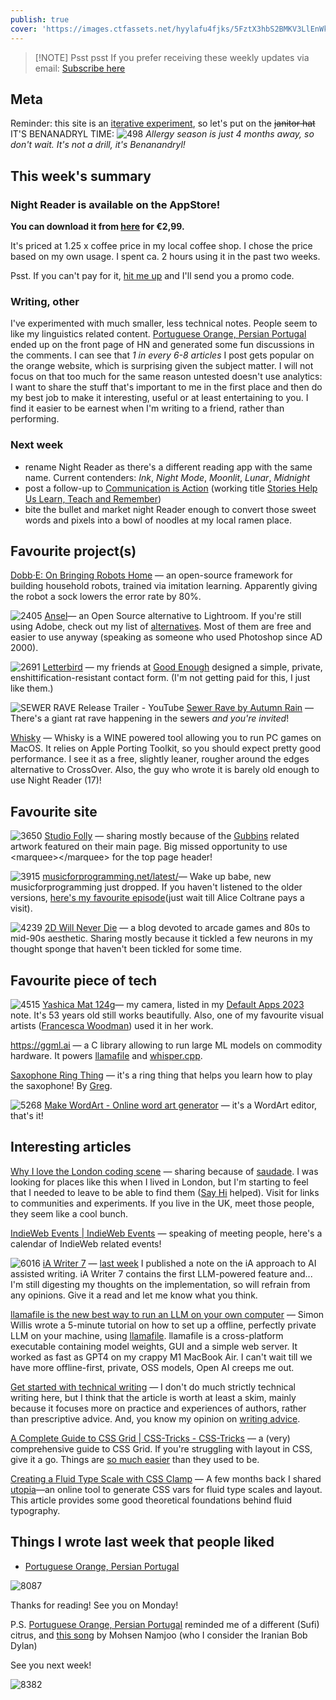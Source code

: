 ```yaml
---
publish: true
cover: 'https://images.ctfassets.net/hyylafu4fjks/5FztX3hbS2BMKV3LlEnWk9/549627a6e25a35dd2ebe0bf06ffa3e03/Screenshot_2023-12-01_at_16.26.21.png'
---
```


> [!NOTE] Psst psst
> If you prefer receiving these weekly updates via email: <a class='subscribe-cta subscribe-cta--inline' href='https://letters.sonnet.io' style='--font-size-cta: 1em'>Subscribe here</a>

## Meta

Reminder: this site is an [iterative experiment](<../../../111>), so let's put on the ~~janitor hat~~ IT'S BENANADRYL TIME:
![498](48/benanadryl.webp)
_Allergy season is just 4 months away, so don't wait. It's not a drill, it's Benanandryl!_

## This week's summary

### Night Reader is available on the AppStore!

**You can download it from [here](https://apps.apple.com/gb/app/night-reader/id6472076217) for €2,99.**

It's priced at 1.25 x coffee price in my local coffee shop. I chose the price based on my own usage. I spent ca. 2 hours using it in the past two weeks.

Psst. If you can't pay for it, [hit me up](mailto:hello@sonnet.io) and I'll send you a promo code.

### Writing, other

I've experimented with much smaller, less technical notes. People seem to like my linguistics related content. [Portuguese Orange, Persian Portugal](<../../../Portuguese Orange, Persian Portugal>) ended up on the front page of HN and generated some fun discussions in the comments. I can see that _1 in every 6-8 articles_ I post gets popular on the orange website, which is surprising given the subject matter. I will not focus on that too much for the same reason untested doesn't use analytics: I want to share the stuff that's important to me in the first place and then do my best job to make it interesting, useful or at least entertaining to you. I find it easier to be earnest when I'm writing to a friend, rather than performing.

### Next week

- rename Night Reader as there's a different reading app with the same name. Current contenders: _Ink_, _Night Mode_, _Moonlit_, _Lunar_, _Midnight_
- post a follow-up to [Communication is Action](<../../../Communication is Action>) (working title [Stories Help Us Learn, Teach and Remember](<../../../Stories Help Us Learn, Teach and Remember>))
- bite the bullet and market night Reader enough to convert those sweet words and pixels into a bowl of noodles at my local ramen place.

## Favourite project(s)

[Dobb·E: On Bringing Robots Home](https://dobb-e.com) — an open-source framework for building household robots, trained via imitation learning. Apparently giving the robot a sock lowers the error rate by 80%.

![2405](48/ansel.webp)
[Ansel](https://ansel.photos/en/)— an Open Source alternative to Lightroom. If you're still using Adobe, check out my list of [alternatives](<../../../Alternatives to Adobe>). Most of them are free and easier to use anyway (speaking as someone who used Photoshop since AD 2000).

![2691](48/goodenough-letterbird.webp)
[Letterbird](https://letterbird.co) — my friends at [Good Enough](https://goodenough.us) designed a simple, private, enshittification-resistant contact form. (I'm not getting paid for this, I just like them.)

![SEWER RAVE Release Trailer - YouTube](https://www.youtube.com/watch?time_continue=3&v=tJ3kx9QqxrA&embeds_referring_euri=https%3A%2F%2Fslitherpunk.itch.io%2F&source_ve_path=MzY4NDIsMjg2NjY&feature=emb_logo)
[Sewer Rave by Autumn Rain](https://slitherpunk.itch.io/sewer-rave) — There's a giant rat rave happening in the sewers _and you're invited_!

[Whisky](https://getwhisky.app) — Whisky is a WINE powered tool allowing you to run PC games on MacOS. It relies on Apple Porting Toolkit, so you should expect pretty good performance. I see it as a free, slightly leaner, rougher around the edges alternative to CrossOver. Also, the guy who wrote it is barely old enough to use Night Reader (17)!

## Favourite site

![3650](48/gubbins.webp)
[Studio Folly](https://folly.studio) — sharing mostly because of the [Gubbins](https://www.youtube.com/watch?v=S_EHPX0503s) related artwork featured on their main page. Big missed opportunity to use \<marquee>\</marquee> for the top page header!

![3915](48/musicforprogramming.webp)
[musicforprogramming.net/latest/](https://musicforprogramming.net/latest/)— Wake up babe, new musicforprogramming just dropped. If you haven't listened to the older versions, [here's my favourite episode](https://musicforprogramming.net/sixtyfive)(just wait till Alice Coltrane pays a visit).

![4239](48/2d-4-life.webp)
[2D Will Never Die](https://2dwillneverdie.com/blog/) — a blog devoted to arcade games and 80s to mid-90s aesthetic. Sharing mostly because it tickled a few neurons in my thought sponge that haven't been tickled for some time.

## Favourite piece of tech

![4515](48/yashica.webp)
[Yashica Mat 124g](https://www.35mmc.com/28/06/2019/yashica-mat-124g-and-its-auxiliary-lenses-review-by-aivaras/)— my camera, listed in my [Default Apps 2023](<../../../Default Apps 2023>) note. It's 53 years old still works beautifully. Also, one of my favourite visual artists ([Francesca Woodman](https://www.tate.org.uk/art/artists/francesca-woodman-10512/finding-francesca)) used it in her work.

https://ggml.ai — a C library allowing to run large ML models on commodity hardware. It powers [llamafile](https://github.com/Mozilla-Ocho/llamafile) and [whisper.cpp](https://github.com/ggerganov/whisper.cpp).

[Saxophone Ring Thing](https://sax.greg.technology) — it's a ring thing that helps you learn how to play the saxophone! By [Greg](greg.technology).

![5268](48/wordart.webp)
[Make WordArt - Online word art generator](https://www.makewordart.com) — it's a WordArt editor, that's it!

## Interesting articles

[Why I love the London coding scene](https://www.todepond.com/wikiblogarden/london/) — sharing because of [saudade](https://en.wikipedia.org/wiki/Saudade). I was looking for places like this when I lived in London, but I'm starting to feel that I needed to leave to be able to find them ([Say Hi](https://sonnet.io/posts/hi) helped). Visit for links to communities and experiments. If you live in the UK, meet those people, they seem like a cool bunch.

[IndieWeb Events | IndieWeb Events](https://events.indieweb.org) — speaking of meeting people, here's a calendar of IndieWeb related events!

![6016](48/ai-writer-7.webp)
[iA Writer 7](https://ia.net/topics/ia-writer-7) — [last week](<../47>) I published a note on the iA approach to AI assisted writing. iA Writer 7 contains the first LLM-powered feature and... I'm still digesting my thoughts on the implementation, so will refrain from any opinions. Give it a read and let me know what you think.

[llamafile is the new best way to run an LLM on your own computer](https://simonwillison.net/2023/Nov/29/llamafile/?utm_source=substack&utm_medium=email) — Simon Willis wrote a 5-minute tutorial on how to set up a offline, perfectly private LLM on your machine, using [llamafile](https://hacks.mozilla.org/2023/11/introducing-llamafile/). llamafile is a cross-platform executable containing model weights, GUI and a simple web server. It worked as fast as GPT4 on my crappy M1 MacBook Air. I can't wait till we have more offline-first, private, OSS models, Open AI creeps me out.

[Get started with technical writing](https://opensource.net/get-started-with-technical-writing/) — I don't do much strictly technical writing here, but I think that the article is worth at least a skim, mainly because it focuses more on practice and experiences of authors, rather than prescriptive advice. And, you know my opinion on [writing advice](<../../../This is not writing or productivity advice>).

[A Complete Guide to CSS Grid | CSS-Tricks - CSS-Tricks](https://css-tricks.com/snippets/css/complete-guide-grid/) — a (very) comprehensive guide to CSS Grid. If you're struggling with layout in CSS, give it a go. Things are [so much easier](https://tedium.co/2023/11/24/weird-html-hacks-history/) than they used to be.

[Creating a Fluid Type Scale with CSS Clamp](https://www.aleksandrhovhannisyan.com/blog/fluid-type-scale-with-css-clamp/) — A few months back I shared [utopia](https://utopia.fyi)—an online tool to generate CSS vars for fluid type scales and layout. This article provides some good theoretical foundations behind fluid typography.

## Things I wrote last week that people liked

- [Portuguese Orange, Persian Portugal](<../../../Portuguese Orange, Persian Portugal>)

![8087](../../orange-crime-scene.webp)

Thanks for reading! See you on Monday!

P.S. [Portuguese Orange, Persian Portugal](<../../../Portuguese Orange, Persian Portugal>) reminded me of a different (Sufi) citrus, and [this song](https://www.youtube.com/watch?v=a64OFz4PkkA) by Mohsen Namjoo (who I consider the Iranian Bob Dylan)

See you next week!

![8382](../../banana-boys.webp)
